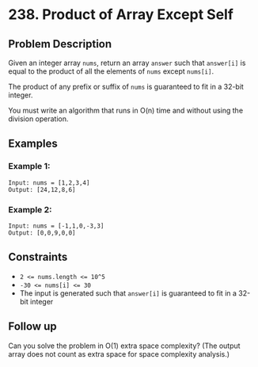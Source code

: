 # 238. Product of Array Except Self

## Problem Description

Given an integer array `nums`, return an array `answer` such that `answer[i]` is equal to the product of all the elements of `nums` except `nums[i]`.

The product of any prefix or suffix of `nums` is guaranteed to fit in a 32-bit integer.

You must write an algorithm that runs in O(n) time and without using the division operation.

## Examples

### Example 1:
```
Input: nums = [1,2,3,4]
Output: [24,12,8,6]
```

### Example 2:
```
Input: nums = [-1,1,0,-3,3]
Output: [0,0,9,0,0]
```

## Constraints
- `2 <= nums.length <= 10^5`
- `-30 <= nums[i] <= 30`
- The input is generated such that `answer[i]` is guaranteed to fit in a 32-bit integer

## Follow up
Can you solve the problem in O(1) extra space complexity? (The output array does not count as extra space for space complexity analysis.) 